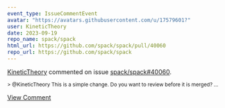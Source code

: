 ```yaml
---
event_type: IssueCommentEvent
avatar: "https://avatars.githubusercontent.com/u/17579601?"
user: KineticTheory
date: 2023-09-19
repo_name: spack/spack
html_url: https://github.com/spack/spack/pull/40060
repo_url: https://github.com/spack/spack
---
```


<a href='https://github.com/KineticTheory' target='_blank'>KineticTheory</a> commented on issue <a href='https://github.com/spack/spack/pull/40060' target='_blank'>spack/spack#40060</a>.

<small>> @KineticTheory This is a simple change. Do you want to review before it is merged?...</small>

<a href='https://github.com/spack/spack/pull/40060' target='_blank'>View Comment</a>